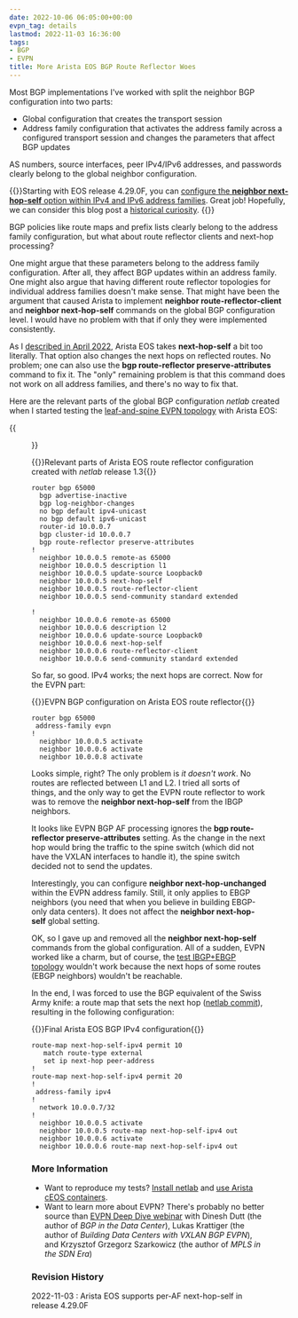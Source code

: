```yaml
---
date: 2022-10-06 06:05:00+00:00
evpn_tag: details
lastmod: 2022-11-03 16:36:00
tags:
- BGP
- EVPN
title: More Arista EOS BGP Route Reflector Woes
---
```

Most BGP implementations I've worked with split the neighbor BGP configuration into two parts:

* Global configuration that creates the transport session
* Address family configuration that activates the address family across a configured transport session and changes the parameters that affect BGP updates

AS numbers, source interfaces, peer IPv4/IPv6 addresses, and passwords clearly belong to the global neighbor configuration.

{{<note info>}}Starting with EOS release 4.29.0F, you can [configure the **neighbor next-hop-self** option within IPv4 and IPv6 address families](https://www.arista.com/en/support/toi/eos-4-29-0f/16340-next-hop-self-in-address-family-mode-for-ipv4-and-ipv6-unicast). Great job! Hopefully, we can consider this blog post a [historical curiosity](https://xkcd.com/979/).
{{</note>}}
<!--more-->
BGP policies like route maps and prefix lists clearly belong to the address family configuration, but what about route reflector clients and next-hop processing?

One might argue that these parameters belong to the address family configuration. After all, they affect BGP updates within an address family. One might also argue that having different route reflector topologies for individual address families doesn't make sense. That might have been the argument that caused Arista to implement **neighbor route-reflector-client** and **neighbor next-hop-self** commands on the global BGP configuration level. I would have no problem with that if only they were implemented consistently.

As I [described in April 2022](/2022/04/eos-route-reflector-next-hop-self/), Arista EOS takes **next-hop-self** a bit too literally. That option also changes the next hops on reflected routes. No problem; one can also use the **bgp route-reflector preserve-attributes** command to fix it. The "only" remaining problem is that this command does not work on all address families, and there's no way to fix that.

Here are the relevant parts of the global BGP configuration *netlab* created when I started testing the [leaf-and-spine EVPN topology](https://github.com/ipspace/netlab/blob/dev/tests/integration/evpn/vxlan-bridging-leaf-spine.yml) with Arista EOS:

{{<figure src="/2022/10/vxlan-evpn-eos-topology.png" caption="BGP session topology">}}

{{<cc>}}Relevant parts of Arista EOS route reflector configuration created with *netlab* release 1.3{{</cc>}}
```
router bgp 65000
  bgp advertise-inactive
  bgp log-neighbor-changes
  no bgp default ipv4-unicast
  no bgp default ipv6-unicast
  router-id 10.0.0.7
  bgp cluster-id 10.0.0.7
  bgp route-reflector preserve-attributes
!
  neighbor 10.0.0.5 remote-as 65000
  neighbor 10.0.0.5 description l1
  neighbor 10.0.0.5 update-source Loopback0
  neighbor 10.0.0.5 next-hop-self
  neighbor 10.0.0.5 route-reflector-client
  neighbor 10.0.0.5 send-community standard extended

!
  neighbor 10.0.0.6 remote-as 65000
  neighbor 10.0.0.6 description l2
  neighbor 10.0.0.6 update-source Loopback0
  neighbor 10.0.0.6 next-hop-self
  neighbor 10.0.0.6 route-reflector-client
  neighbor 10.0.0.6 send-community standard extended
```

So far, so good. IPv4 works; the next hops are correct. Now for the EVPN part:

{{<cc>}}EVPN BGP configuration on Arista EOS route reflector{{</cc>}}
```
router bgp 65000
 address-family evpn
!
  neighbor 10.0.0.5 activate
  neighbor 10.0.0.6 activate
  neighbor 10.0.0.8 activate
```

Looks simple, right? The only problem is *it doesn't work*. No routes are reflected between L1 and L2. I tried all sorts of things, and the only way to get the EVPN route reflector to work was to remove the **neighbor next-hop-self** from the IBGP neighbors.

It looks like EVPN BGP AF processing ignores the **bgp route-reflector preserve-attributes** setting. As the change in the next hop would bring the traffic to the spine switch (which did not have the VXLAN interfaces to handle it), the spine switch decided not to send the updates.

Interestingly, you can configure **neighbor next-hop-unchanged**  within the EVPN address family. Still, it only applies to EBGP neighbors (you need that when you believe in building EBGP-only data centers). It does not affect the **neighbor next-hop-self** global setting.

OK, so I gave up and removed all the **neighbor next-hop-self** commands from the global configuration. All of a sudden, EVPN worked like a charm, but of course, the [test IBGP+EBGP topology](https://github.com/ipspace/netlab/blob/dev/tests/integration/bgp/ibgp-ebgp.yml) wouldn't work because the next hops of some routes (EBGP neighbors) wouldn't be reachable.

In the end, I was forced to use the BGP equivalent of the Swiss Army knife: a route map that sets the next hop ([netlab commit](https://github.com/ipspace/netlab/commit/be1c546aeb029960f231f3382ccf0768c918656a)), resulting in the following configuration:

{{<cc>}}Final Arista EOS BGP IPv4 configuration{{</cc>}}
```
route-map next-hop-self-ipv4 permit 10
   match route-type external
   set ip next-hop peer-address
!
route-map next-hop-self-ipv4 permit 20
!
 address-family ipv4
!
  network 10.0.0.7/32
!
  neighbor 10.0.0.5 activate
  neighbor 10.0.0.5 route-map next-hop-self-ipv4 out
  neighbor 10.0.0.6 activate
  neighbor 10.0.0.6 route-map next-hop-self-ipv4 out
```

### More Information

* Want to reproduce my tests? [Install netlab](https://netlab.tools/install/) and [use Arista cEOS containers](https://netlab.tools/labs/ceos/).
* Want to learn more about EVPN? There's probably no better source than [EVPN Deep Dive webinar](https://www.ipspace.net/EVPN_Technical_Deep_Dive) with Dinesh Dutt (the author of *BGP in the Data Center*), Lukas Krattiger (the author of *Building Data Centers with VXLAN BGP EVPN*), and Krzysztof Grzegorz Szarkowicz (the author of *MPLS in the SDN Era*)

### Revision History

2022-11-03
: Arista EOS supports per-AF next-hop-self in release 4.29.0F
